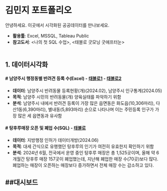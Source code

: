# **김민지 포트폴리오**
안녕하세요. 이곳에서 시각화된 공공데이터를 만나보세요.

- **활용툴**: Excel, MSSQL, Tableau Public
- **참고도서**: <나의 첫 SQL 수업>, <태블로 굿모닝 굿애프터눈><br><br/>
  
## **1. 데이터시각화**
#### **# 남양주시 행정동별 반려견 등록 수(Excel)   - [태블로1](https://public.tableau.com/app/profile/mzkim/viz/3_17178536456650/1)&nbsp;- [태블로2](https://public.tableau.com/shared/35Z4SXZ2H?:display_count=n&:origin=viz_share_link)**
- **데이터**: 남양주시 반려동물 등록현황(개)(2024.02), 남양주시 인구통계(2024.05)
- **목적**: 남양주 시민의 반려동물(개) 양육실태를 파악하기 위함
- **분석**: 남양주시 내에서 반려견 등록이 가장 많은 읍면동은 화도읍(10,306마리), 다산1동(6,390마리), 별내동(5,893마리) 순으로 나타나며 이는 주민등록 인구가 가장 많은 세 읍면동과 유사함

#### **# 탕후루매장 오픈 및 폐업 수(SQL)  - [태블로](https://public.tableau.com/views/2024_06_/1_1?:language=ko-KR&:sid=&:display_count=n&:origin=viz_share_link)**
- **데이터**: 지방행정 인허가 데이터개방(2024.06)
- **목적**: 대세 간식으로 유행했던 탕후루의 인기가 여전히 유효한지 확인하기 위함
- **분석**: 2024년 6월, 전국에서 운영 중인 탕후루 매장은 총 1,525곳이며, 올해 약 6개월간 탕후루 매장 157곳이 폐업했는데, 지난해 폐업한 매장 수(70곳)보다 많다. 폐업하는 매장이 오픈하는 매장보다 증가하면서 전체 매장 수는 감소하고 있다.



##대시보드
---





